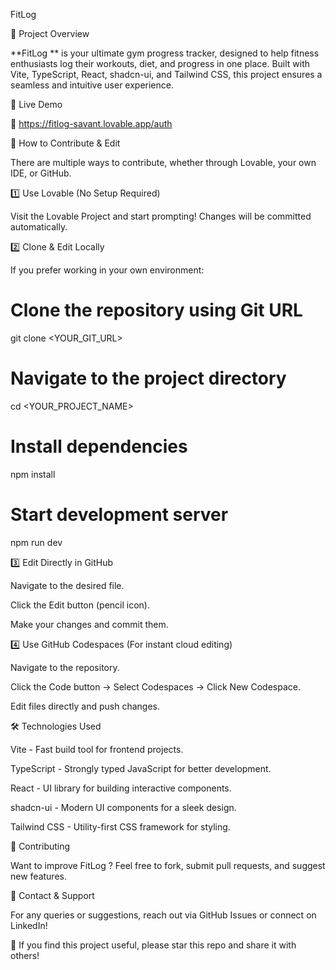 FitLog

📌 Project Overview

**FitLog ** is your ultimate gym progress tracker, designed to help fitness enthusiasts log their workouts, diet, and progress in one place. Built with Vite, TypeScript, React, shadcn-ui, and Tailwind CSS, this project ensures a seamless and intuitive user experience.

🚀 Live Demo

🔗 https://fitlog-savant.lovable.app/auth

🔧 How to Contribute & Edit

There are multiple ways to contribute, whether through Lovable, your own IDE, or GitHub.

1️⃣ Use Lovable (No Setup Required)

Visit the Lovable Project and start prompting! Changes will be committed automatically.

2️⃣ Clone & Edit Locally

If you prefer working in your own environment:

# Clone the repository using Git URL
git clone <YOUR_GIT_URL>

# Navigate to the project directory
cd <YOUR_PROJECT_NAME>

# Install dependencies
npm install

# Start development server
npm run dev

3️⃣ Edit Directly in GitHub

Navigate to the desired file.

Click the Edit button (pencil icon).

Make your changes and commit them.

4️⃣ Use GitHub Codespaces (For instant cloud editing)

Navigate to the repository.

Click the Code button → Select Codespaces → Click New Codespace.

Edit files directly and push changes.

🛠️ Technologies Used

Vite - Fast build tool for frontend projects.

TypeScript - Strongly typed JavaScript for better development.

React - UI library for building interactive components.

shadcn-ui - Modern UI components for a sleek design.

Tailwind CSS - Utility-first CSS framework for styling.

🤝 Contributing

Want to improve FitLog ? Feel free to fork, submit pull requests, and suggest new features.

📩 Contact & Support

For any queries or suggestions, reach out via GitHub Issues or connect on LinkedIn!

🌟 If you find this project useful, please star this repo and share it with others!

